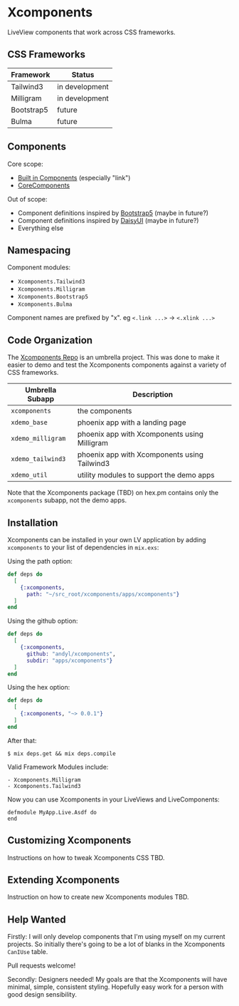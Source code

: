 # Xcomponents

LiveView components that work across CSS frameworks.

## CSS Frameworks  

| Framework  | Status         |
|------------|----------------|
| Tailwind3  | in development |
| Milligram  | in development |
| Bootstrap5 | future         |
| Bulma      | future         |

## Components 

Core scope:  
- [Built in Components](https://hexdocs.pm/phoenix_live_view/Phoenix.Component.html#components) (especially "link")
- [CoreComponents](https://github.com/phoenixframework/phoenix/blob/3cf1f1065ce11a906bd04b7841814cdced3f0df2/installer/templates/phx_web/components/core_components.ex)

Out of scope: 
- Component definitions inspired by [Bootstrap5](https://getbootstrap.com/docs/5.0/getting-started/introduction/) (maybe in future?)
- Component definitions inspired by [DaisyUI](https://daisyui.com/) (maybe in future?)
- Everything else

## Namespacing 

Component modules: 
- `Xcomponents.Tailwind3`
- `Xcomponents.Milligram`
- `Xcomponents.Bootstrap5`
- `Xcomponents.Bulma`

Component names are prefixed by "x".  eg `<.link ...>` -> `<.xlink ...>`

## Code Organization 

The [Xcomponents Repo][gh] is an umbrella project.  This was done to make it
easier to demo and test the Xcomponents components against a variety of CSS
frameworks.  

| Umbrella Subapp   | Description                                  |
|-------------------|----------------------------------------------|
| `xcomponents`     | the components                               |
| `xdemo_base`      | phoenix app with a landing page              |
| `xdemo_milligram` | phoenix app with Xcomponents using Milligram |
| `xdemo_tailwind3` | phoenix app with Xcomponents using Tailwind3 |
| `xdemo_util`      | utility modules to support the demo apps     |

Note that the Xcomponents package (TBD) on hex.pm contains only the
`xcomponents` subapp, not the demo apps.

[gh]: https://github.com/andyl/xcomponents

## Installation

Xcomponents can be installed in your own LV application by adding
`xcomponents` to your list of dependencies in `mix.exs`:

Using the path option: 
```elixir
def deps do
  [
    {:xcomponents, 
      path: "~/src_root/xcomponents/apps/xcomponents"}
  ]
end
```

Using the github option: 
```elixir
def deps do
  [
    {:xcomponents, 
      github: "andyl/xcomponents",
      subdir: "apps/xcomponents"}
  ]
end
```

Using the hex option: 
```elixir
def deps do
  [
    {:xcomponents, "~> 0.0.1"}
  ]
end
```

After that:

    $ mix deps.get && mix deps.compile

Valid Framework Modules include:

    - Xcomponents.Milligram
    - Xcomponents.Tailwind3 

Now you can use Xcomponents in your LiveViews and LiveComponents:

    defmodule MyApp.Live.Asdf do
    end

## Customizing Xcomponents

Instructions on how to tweak Xcomponents CSS TBD.

## Extending Xcomponents

Instruction on how to create new Xcomponents modules TBD.

## Help Wanted 

Firstly: I will only develop components that I'm using myself on my current
projects.  So initially there's going to be a lot of blanks in the Xcomponents
`CanIUse` table.

Pull requests welcome!

Secondly: Designers needed!  My goals are that the Xcomponents will have
minimal, simple, consistent styling.  Hopefully easy work for a person with
good design sensibility.

